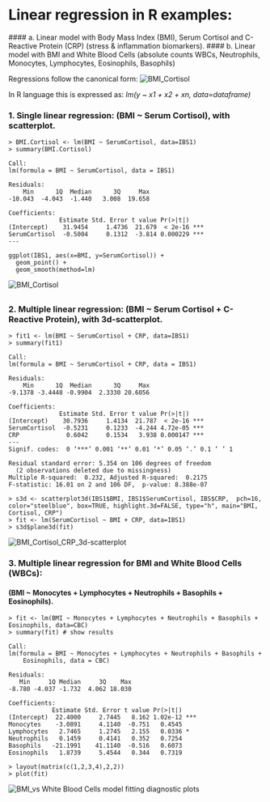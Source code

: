 <h1>Linear regression in R examples: </h1>
#### a. Linear model with Body Mass Index (BMI), Serum Cortisol and C-Reactive Protein (CRP) (stress & inflammation biomarkers).
#### b. Linear model with BMI and White Blood Cells (absolute counts WBCs, Neutrophils, Monocytes, Lymphocytes, Eosinophils, Basophils)

Regressions follow the canonical form:
![BMI_Cortisol](../master/Images/linearmodel.png?sanitize=true)

In R language this is expressed as:
<em>lm(y ~ x1 + x2 + xn, data=dataframe)</em>

### 1. Single linear regression: (BMI ~ Serum Cortisol), with scatterplot.
```
> BMI.Cortisol <- lm(BMI ~ SerumCortisol, data=IBS1)
> summary(BMI.Cortisol)

Call:
lm(formula = BMI ~ SerumCortisol, data = IBS1)

Residuals:
    Min      1Q  Median      3Q     Max 
-10.043  -4.043  -1.440   3.008  19.658 

Coefficients:
              Estimate Std. Error t value Pr(>|t|)    
(Intercept)    31.9454     1.4736  21.679  < 2e-16 ***
SerumCortisol  -0.5004     0.1312  -3.814 0.000229 ***
---
```
```
ggplot(IBS1, aes(x=BMI, y=SerumCortisol)) +
  geom_point() +    
  geom_smooth(method=lm) 
```
![BMI_Cortisol](../master/Images/CORTxBMI.png?sanitize=true)
##

### 2. Multiple linear regression: (BMI ~ Serum Cortisol + C-Reactive Protein), with 3d-scatterplot. 
```
> fit1 <- lm(BMI ~ SerumCortisol + CRP, data=IBS1)
> summary(fit1)

Call:
lm(formula = BMI ~ SerumCortisol + CRP, data = IBS1)

Residuals:
    Min      1Q  Median      3Q     Max 
-9.1378 -3.4448 -0.9904  2.3330 20.6056 

Coefficients:
              Estimate Std. Error t value Pr(>|t|)    
(Intercept)    30.7936     1.4134  21.787  < 2e-16 ***
SerumCortisol  -0.5231     0.1233  -4.244 4.72e-05 ***
CRP             0.6042     0.1534   3.938 0.000147 ***
---
Signif. codes:  0 ‘***’ 0.001 ‘**’ 0.01 ‘*’ 0.05 ‘.’ 0.1 ‘ ’ 1

Residual standard error: 5.354 on 106 degrees of freedom
  (2 observations deleted due to missingness)
Multiple R-squared:  0.232,	Adjusted R-squared:  0.2175 
F-statistic: 16.01 on 2 and 106 DF,  p-value: 8.388e-07
```
```
> s3d <- scatterplot3d(IBS1$BMI, IBS1$SerumCortisol, IBS$CRP,  pch=16, color="steelblue", box=TRUE, highlight.3d=FALSE, type="h", main="BMI, Cortisol, CRP")
> fit <- lm(SerumCortisol ~ BMI + CRP, data=IBS1)
> s3d$plane3d(fit)
```
![BMI_Cortisol_CRP_3d-scatterplot](../master/Images/MultipleRegression_3way.png?sanitize=true)

### 3. Multiple linear regression for BMI and White Blood Cells (WBCs): 
#### (BMI ~ Monocytes + Lymphocytes + Neutrophils + Basophils + Eosinophils). 

```
> fit <- lm(BMI ~ Monocytes + Lymphocytes + Neutrophils + Basophils + Eosinophils, data=CBC)
> summary(fit) # show results

Call:
lm(formula = BMI ~ Monocytes + Lymphocytes + Neutrophils + Basophils + 
    Eosinophils, data = CBC)

Residuals:
   Min     1Q Median     3Q    Max 
-8.780 -4.037 -1.732  4.062 18.030 

Coefficients:
            Estimate Std. Error t value Pr(>|t|)    
(Intercept)  22.4000     2.7445   8.162 1.02e-12 ***
Monocytes    -3.0891     4.1140  -0.751   0.4545    
Lymphocytes   2.7465     1.2745   2.155   0.0336 *  
Neutrophils   0.1459     0.4141   0.352   0.7254    
Basophils   -21.1991    41.1140  -0.516   0.6073    
Eosinophils   1.8739     5.4544   0.344   0.7319

> layout(matrix(c(1,2,3,4),2,2))
> plot(fit)
```

![BMI_vs White Blood Cells model fitting diagnostic plots](../master/fig_output/BMI_CBC_fit.png?sanitize=true)
